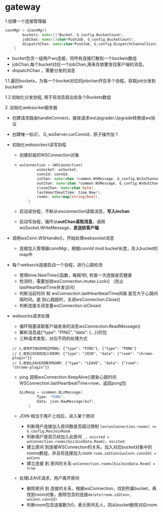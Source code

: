 # gateway

1.创建一个连接管理器

```go
connMgr = &ConnMgr{
		buckets: make([]*Bucket, G_config.BucketCount),
		jobChan: make([]chan*PushJob, G_config.BucketCount),
		dispatchChan: make(chan*PushJob, G_config.DispatchChannelSize),
	}
```

* bucket包含一组用户ws连接，将所有连接打散到一个buckets数组
* jobChan,每个bucket对应一个jobChan,用来存放要发往客户端的消息。
* dispatchChan ，需要分发的消息

1.1.遍历buckets，为每一个bucket对应的jobchan开启多个协程，获取job分发到bucket中

1.2.初始化分发协程, 用于将消息扇出给各个Buckets数组



2 .初始化websocket服务器

* 创建请求路由handleConnect，接收请求wsUpgrader.Upgrade转换成ws协议

* 创建唯一标识， G_wsServer.curConnId，原子操作加 1

* 初始化websockect读写协程

  * 创建封装的WSConnection对象

  * ```go
    wsConnection = &WSConnection{
    		wsSocket: wsSocket,
    		connId: connId,
    		inChan: make(chan *common.WSMessage, G_config.WsInChannelSize),
    		outChan: make(chan *common.WSMessage, G_config.WsOutChannelSize),
    		closeChan: make(chan byte),
    		lastHeartbeatTime: time.Now(),
    		rooms: make(map[string]bool),
    	}
    ```

  * 启动读协程，不断从wsconnection读取消息，**写入inchan**

  * 启动写协程，循环从**outChan读取消息**，调用wsSocket.WriteMessage，**发送给客户端**

* 调用wsConn.WSHandle()，开始处理websocket消息

  * 连接加入管理器connMgr，根据connId mod bucket长度，存入bucket的map中

* 每个websock连接启动一个协程，进行心跳检测

  * 使用time.NewTime()函数，每隔1秒, 检查一次连接是否健康
  * 检测时，需要加锁wsConnection.mutex.Lock() （防止lastHeartbeatTime并发访问）
  * 判断当前时间 和 wsConnection.lastHeartbeatTime间隔 是否大于心跳间隔时间。是 则心跳超时，关闭wsConnection.Close()
  * 判断连接关闭变量wsConnection.isClosed

* websocks请求处理

  * 循环阻塞读取客户端发来的消息wsConnection.ReadMessage()
  * 解析消息成{"type": "PING", "data": {...}}的包
  * 三种请求类型，对应不同的处理方式

  ```
  // 1,收到PING则响应PONG: {"type": "PING"}, {"type": "PONG"}
  // 2,收到JOIN则加入ROOM: {"type": "JOIN", "data": {"room": "chrome-plugin"}}
  // 3,收到LEAVE则离开ROOM: {"type": "LEAVE", "data": {"room": "chrome-plugin"}}
  ```

  * ping  调用wsConnection.KeepAlive()更新心跳时间WSConnection.lastHeartbeatTime=now，返回pong包

    ```go
    bizResp = &common.BizMessage{
    		Type: "PONG",
    		Data: json.RawMessage(buf),
    	}
    ```

  * JOIN 相当于用户上线后，进入某个房间

    * 判断用户连接加入房间数是否超过限制  `len(wsConnection.rooms) >= G_config.MaxJoinRoom`
    * 判断用户是否已经加入此房间 `_, existed = wsConnection.rooms[bizJoinData.Room]; existed`
    * 建立房间 到连接WSConnection的关系，加入对应bucket对象中的rooms数组，并且将连接加入room `room.id2Conn[wsConn.connId] = wsConn`
    * 建立连接 到 房间的关系  `wsConnection.rooms[bizJoinData.Room] = true`

  * 处理LEAVE请求，用户离开房间

    * 删除房间 到 连接的关系，根据wsConnection，找到所属bucket，再找到room对象，删除包含的连接`delete(room.id2Conn, wsConn.connId)`
    * 判断room包含连接数为0，表示房间无人，则从bucket删除对应room

  

     

​        




